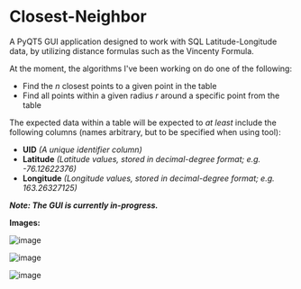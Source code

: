 # Closest-Neighbor

A PyQT5 GUI application designed to work with SQL Latitude-Longitude data, by utilizing distance formulas such as the Vincenty Formula. 

At the moment, the algorithms I've been working on do one of the following: 
- Find the *n* closest points to a given point in the table
- Find all points within a given radius *r* around a specific point from the table

The expected data within a table will be expected to *at least* include the following columns (names arbitrary, but to be specified when using tool):
- **UID** *(A unique identifier column)*
- **Latitude** *(Latitude values, stored in decimal-degree format; e.g. -76.12622376)*
- **Longitude** *(Longitude values, stored in decimal-degree format; e.g. 163.26327125)*

***Note: The GUI is currently in-progress.***

**Images:**

![image](https://user-images.githubusercontent.com/65698531/157993408-64d1fa02-5cfc-4943-8159-321d4d693d58.png)

![image](https://user-images.githubusercontent.com/65698531/157994679-96bd30a8-6c90-471c-847f-58231a180bc4.png)

![image](https://user-images.githubusercontent.com/65698531/157994701-c9f26acd-9229-4fdc-9f7b-cceaad7bc9f5.png)

